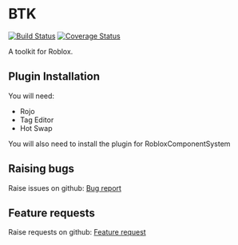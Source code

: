 # BTK

[![Build Status](https://travis-ci.org/bobsh/BTK.svg?branch=master)](https://travis-ci.org/bobsh/BTK) [![Coverage Status](https://coveralls.io/repos/github/bobsh/BTK/badge.svg?branch=master)](https://coveralls.io/github/bobsh/BTK?branch=master)

A toolkit for Roblox.

## Plugin Installation

You will need:

* Rojo
* Tag Editor
* Hot Swap

You will also need to install the plugin for RobloxComponentSystem

## Raising bugs

Raise issues on github: [Bug report](https://github.com/bobsh/BTK/issues/new?template=bug_report.md)

## Feature requests

Raise requests on github: [Feature request](https://github.com/bobsh/BTK/issues/new?template=feature_request.md)